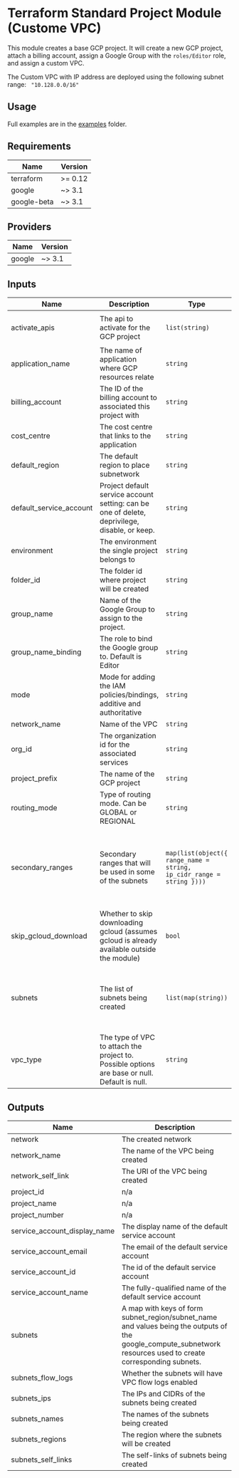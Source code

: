 # Terraform Standard Project Module (Custome VPC)

This module creates a base GCP project. It will create a new GCP project, attach a billing account, assign a Google Group with the `roles/Editor` role, and assign a custom VPC.

The Custom VPC with IP address are deployed using the following subnet range: `	"10.128.0.0/16"`

## Usage

Full examples are in the [examples](./examples) folder.
## Requirements

| Name | Version |
|------|---------|
| terraform | >= 0.12 |
| google | ~> 3.1 |
| google-beta | ~> 3.1 |

## Providers

| Name | Version |
|------|---------|
| google | ~> 3.1 |

## Inputs

| Name | Description | Type | Default | Required |
|------|-------------|------|---------|:--------:|
| activate\_apis | The api to activate for the GCP project | `list(string)` | <pre>[<br>  "compute.googleapis.com"<br>]</pre> | no |
| application\_name | The name of application where GCP resources relate | `string` | n/a | yes |
| billing\_account | The ID of the billing account to associated this project with | `string` | n/a | yes |
| cost\_centre | The cost centre that links to the application | `string` | n/a | yes |
| default\_region | The default region to place subnetwork | `string` | `"us-west1"` | no |
| default\_service\_account | Project default service account setting: can be one of delete, deprivilege, disable, or keep. | `string` | `"keep"` | no |
| environment | The environment the single project belongs to | `string` | n/a | yes |
| folder\_id | The folder id where project will be created | `string` | n/a | yes |
| group\_name | Name of the Google Group to assign to the project. | `string` | n/a | yes |
| group\_name\_binding | The role to bind the Google group to. Default is Editor | `string` | `"roles/editor"` | no |
| mode | Mode for adding the IAM policies/bindings, additive and authoritative | `string` | `"additive"` | no |
| network\_name | Name of the VPC | `string` | `"custom-vpc"` | no |
| org\_id | The organization id for the associated services | `string` | n/a | yes |
| project\_prefix | The name of the GCP project | `string` | n/a | yes |
| routing\_mode | Type of routing mode. Can be GLOBAL or REGIONAL | `string` | `"REGIONAL"` | no |
| secondary\_ranges | Secondary ranges that will be used in some of the subnets | `map(list(object({ range_name = string, ip_cidr_range = string })))` | <pre>{<br>  "subnet-01": [<br>    {<br>      "ip_cidr_range": "192.168.64.0/24",<br>      "range_name": "subnet-01-secondary-01"<br>    }<br>  ]<br>}</pre> | no |
| skip\_gcloud\_download | Whether to skip downloading gcloud (assumes gcloud is already available outside the module) | `bool` | `true` | no |
| subnets | The list of subnets being created | `list(map(string))` | <pre>[<br>  {<br>    "subnet_ip": "10.10.10.0/24",<br>    "subnet_name": "subnet-01",<br>    "subnet_region": "us-central1"<br>  }<br>]</pre> | no |
| vpc\_type | The type of VPC to attach the project to. Possible options are base or null. Default is null. | `string` | `""` | no |

## Outputs

| Name | Description |
|------|-------------|
| network | The created network |
| network\_name | The name of the VPC being created |
| network\_self\_link | The URI of the VPC being created |
| project\_id | n/a |
| project\_name | n/a |
| project\_number | n/a |
| service\_account\_display\_name | The display name of the default service account |
| service\_account\_email | The email of the default service account |
| service\_account\_id | The id of the default service account |
| service\_account\_name | The fully-qualified name of the default service account |
| subnets | A map with keys of form subnet\_region/subnet\_name and values being the outputs of the google\_compute\_subnetwork resources used to create corresponding subnets. |
| subnets\_flow\_logs | Whether the subnets will have VPC flow logs enabled |
| subnets\_ips | The IPs and CIDRs of the subnets being created |
| subnets\_names | The names of the subnets being created |
| subnets\_regions | The region where the subnets will be created |
| subnets\_self\_links | The self-links of subnets being created |